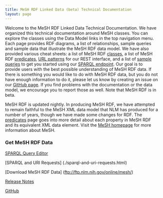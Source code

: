 ```yaml
---
title: MeSH RDF Linked Data (beta) Technical Documentation
layout: page
---
```


Welcome to the MeSH RDF Linked Data Technical Documentation. We have organized this technical documentation around MeSH classes.
You can explore the classes using the Data Model links in the top navigation menu.
Each page provides RDF diagrams, a list of relationships, sample queries and sample data that illustrate the MeSH RDF data model.
We have also provided various cheat sheets: a list of MeSH RDF [classes](./classes.html), a list of MeSH RDF [predicates](./predicates.html), [URL patterns](./rest-interface.html) for our REST interface, and a list of [sample queries](./sample-queries.html) to get you started using our [SPARQL endpoint](http://id.nlm.nih.gov/mesh/query).
Our goal is to provide users with the best possible understanding of MeSH RDF data. If there is something you would like to do with MeSH RDF data, but you do not have enough information to do it, please let us know by creating an issue on our [GitHub page](https://github.com/HHS/meshrdf/issues). If you find problems with the documentation or the data model, we encourage you to report those as well. Note that MeSH RDF is in beta. 

MeSH RDF is updated nightly. In producing MeSH RDF, we have attempted to remain faithful to the MeSH XML data model that NLM has produced for a number of years, though we have made some changes for RDF. The [predicates](./predicates.html) page goes into more detail about each property in MeSH RDF and its equivalent XML data element. Visit the [MeSH homepage](http://www.nlm.nih.gov/mesh/) for more information about MeSH.

### Get MeSH RDF Data

[SPARQL Query Editor](http://id.nlm.nih.gov/mesh/query) 

[SPARQL and URI Requests] (./sparql-and-uri-requests.html)

[Download MeSH RDF Data] (ftp://ftp.nlm.nih.gov/online/mesh/)

[Release Notes](./release-notes.html) 

[GitHub](https://github.com/HHS/meshrdf/) 












